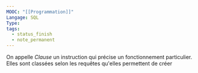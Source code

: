 ```yaml
---
MOOC: "[[Programmation]]"
Langage: SQL
Type: 
tags:
  - status_finish
  - note_permanent
---
```

On appelle *Clause* un instruction qui précise un fonctionnement particulier. Elles sont classées selon les requêtes qu'elles permettent de créer